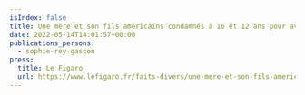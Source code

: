 ```yaml
---
isIndex: false
title: Une mère et son fils américains condamnés à 16 et 12 ans pour avoir tenté d‘assassiner le père francais
date: 2022-05-14T14:01:57+00:00
publications_persons:
  - sophie-rey-gascon
press:
  title: Le Figaro
  url: https://www.lefigaro.fr/faits-divers/une-mere-et-son-fils-americains-condamnes-a-16-et-12-ans-pour-avoir-tente-d-assassiner-le-pere-francais-20220514
---
```

